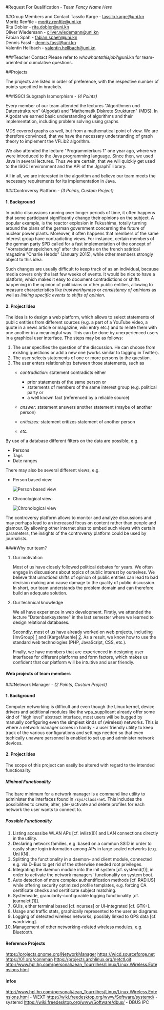 #Request For Qualification - Team *Fancy Name Here*

##Group Members and Contact
Tassilo Karge - tassilo.karge@uni.kn  
Moritz Renftle - moritz.renftle@uni.kn  
Rita Dobler - rita.dobler@uni.kn  
Oliver Wiedemann -  oliver.wiedemann@uni.kn  
Fabian Späh - fabian.spaeh@uni.kn  
Dennis Fassl - dennis.fassl@uni.kn  
Valentin Hellbach - valentin.hellbach@uni.kn  

###Teacher Contact
Please refer to *whowhantsthisjob?*@uni.kn for team-oriented or 
cumulative questions.

##Projects

The projects are listed in order of preference, with the respective
number of points specified in brackets.

###ISGCI Subgraph Isomorphism - _(4 Points)_

Every member of our team attended the lectures "Algorithmen und
Datenstrukturen" (Algodat) and "Mathematik Diskrete Strukturen" (MDS).
In Algodat we earned basic understanding of algorithms and their
implementation, including problem solving using graphs.

MDS covered graphs as well, but from a mathematical point of view. We
are therefore convinced, that we have the necessary understanding of
graph theory to implement the VFLib2 algorithm.

We also attended the lecture "Programmierkurs 1" one year ago, where we
were introduced to the Java programming language. Since then, we used
Java in several lectures. Thus we are certain, that we will quickly get
used to the ISGCI environment and the API of the JgraphT library.

All in all, we are interested in the algorithm and believe our team
meets the necessary requirements for its implementation in Java.

###Controversy Platform - _(3 Points, Custom Project)_
#### 1. Background

In public discussions running over longer periods of time, it often
happens that some participant significantly change their opinions on
the subject.
A popular example, is the reactor explosion in Fukushima, totally
turning around the plans of the german government concerning the future
of nuclear power plants.
Moreover, it often happens that members of the same interest group have
contradicting views. For instance, certain members of the german party
SPD called for a fast implementation of the concept of
"Vorratsdatenspeicherung" after the attacks on the french satirical
magazine "Charlie Hebdo" (January 2015), while other members strongly
object to this idea.

Such changes are usually difficult to keep track of as an individual,
because media covers only the last few weeks of events.
It would be nice to have a platform, which makes it easy to document
contradictions or shifts happening in the opinion of politicians or
other public entities, allowing to measure characteristics like
*trustworthyness* or *consistency of opinions* as well as *linking
specific events to shifts of opinion*.

#### 2. Project Idea

The idea is to design a web platform, which allows to select statements of
public entities from different sources (e.g. a part of a YouTube video,
a quote in a news article or magazine, wiki entry etc.) and to relate
them with one another in a meaningful way.
This can be done by unexperienced users in a graphical user interface.
The steps may be as follows:

1.  The user specifies the question of the discussion. He can choose from
    existing questions or add a new one (works similar to tagging in
    Twitter).
2.  The user selects statements of one or more persons to the question.
3.  The user enters relationships between those statements, such as
    - *contradiction:* statement contradicts either
        * prior statements of the same person or
        * statements of members of the same interest group (e.g. political party or
        * a well known fact (referenced by a reliable source)

    - *answer:* statement answers another statement (maybe of another
      person)
    - *criticizes:* statement critizes statement of another person
    - *etc.*

By use of a database different filters on the data are possible, e.g.
- Persons
- Tags
- Date ranges

There may also be several different views, e.g.
- Person based view:

    ![Person based view](person_based_view.png)
    
- Chronological view:

    ![Chronological view](chronological_view.png)
    
The controversy platform allows to monitor and analyze discussions and may
perhaps lead to an increased focus on content rather than people and glamour.
By allowing other internet sites to embed such views with certain parameters,
the insights of the controversy platform could be used by journalists.

####Why our team?

1.  Our motivation

    Most of us have closely followed political debates for years. We often
    engage in discussions about topics of public interest by ourselves.
    We believe that unnoticed shifts of opinion of public entities can lead
    to bad decision making and cause damage to the quality of public
    discussion. In short, our team understands the problem domain and
    can therefore build an adequate solution.

2.  Our technical knowledge

    We all have experience in web development. Firstly, we attended the
    lecture "Datenbanksysteme" in the last semester where we learned to
    design relational databases.

    Secondly, most of us have already worked on web projects, including
    [InvGroup] [1] and [KargeMuehle] [2]. As a result, we know how to use
    the standard web technologies (PHP, JavaScript, CSS, etc.).

    Finally, we have members that are experienced in designing user
    interfaces for different platforms and form factors, which makes us
    confident that our platform will be intuitive and user friendly.

#### Web projects of team members

[1]: http://investment-group.org/
[2]: http://karge-muehle.de/

###Network Manager - _(2 Points, Custom Project)_
#### 1. Background

Computer networking is difficult and even though the Linux kernel, device
drivers and additional modules like the wpa\_supplicant already offer some kind 
of "high level" abstract interface, most users will be bugged
by manually configuring even the simplest kinds of (wireless) networks.
This is where a network manager comes in handy - a user friendly utility
to keep track of the various configurations and settings needed so that
even techically unaware personnel is enabled to set up and administer
network devices.
 
#### 2. Project Idea

The scope of this project can easily be altered with regard to the intended 
functionality. 

##### Minimal Functionality
The bare minimum for a network manager is a command line utility to administer 
the interfaces found in `/sys/class/net`. This includes the possibilities to 
create, alter, (de-)activate and delete profiles for each network the user wants
to connect to.

##### Possible Functionality
1. Listing accessibe WLAN APs [cf. iwlist(8)] and LAN connections directly in
   the utility.
2. Declaring network families, e.g. based on a common SSID in order to easily
   share login information among APs in large scaled networks (e.g. Uni KN).
3. Splitting the functionality in a daemon- and client module, connected e.g.
   via D-Bus to get rid of the otherwise needed root privileges.
4. Integrating the daemon module into the init system [cf. systemd(1)],
   in order to activate the network managers' functionality on system boot.
5. Auto detection of more complex authentification methods [cf. RADIUS] while
   offering security optimized profile templates, e.g. forcing CA certificate
   checks and certificate subject matching.
6. Systemwide, granularity-configurable logging functionality [cf. journalctl(1)].
7. GUIs, either terminal based [cf. ncurses] or UI-integrated [cf. GTK+].
8. Usage and traffic stats, graphically represented to the user as diagrams.
9. Logging of detected wireless networks, possibly linked to GPS data 
   [cf. wardriving].
10. Management of other networking-related wireless modules, e.g. Bluetooth.

#### Reference Projects
https://projects.gnome.org/NetworkManager 
https://wicd.sourceforge.net 
https://01.org/connman 
https://projects.archlinux.org/netctl.git
http://www.hpl.hp.com/personal/Jean_Tourrilhes/Linux/Linux.Wireless.Extensions.html

#### Infos
http://www.hpl.hp.com/personal/Jean_Tourrilhes/Linux/Linux.Wireless.Extensions.html - WEXT 
https://wiki.freedesktop.org/www/Software/systemd/ - systemd 
https://wiki.freedesktop.org/www/Software/dbus/ - DBUS IPC

